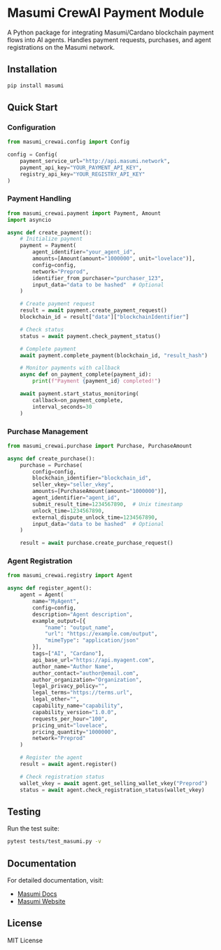 # Masumi CrewAI Payment Module

A Python package for integrating Masumi/Cardano blockchain payment flows into AI agents. Handles payment requests, purchases, and agent registrations on the Masumi network.

## Installation

```bash
pip install masumi
```

## Quick Start

### Configuration

```python
from masumi_crewai.config import Config

config = Config(
    payment_service_url="http://api.masumi.network",
    payment_api_key="YOUR_PAYMENT_API_KEY",
    registry_api_key="YOUR_REGISTRY_API_KEY"
)
```

### Payment Handling

```python
from masumi_crewai.payment import Payment, Amount
import asyncio

async def create_payment():
    # Initialize payment
    payment = Payment(
        agent_identifier="your_agent_id",
        amounts=[Amount(amount="1000000", unit="lovelace")],
        config=config,
        network="Preprod",
        identifier_from_purchaser="purchaser_123",
        input_data="data to be hashed"  # Optional
    )

    # Create payment request
    result = await payment.create_payment_request()
    blockchain_id = result["data"]["blockchainIdentifier"]

    # Check status
    status = await payment.check_payment_status()

    # Complete payment
    await payment.complete_payment(blockchain_id, "result_hash")

    # Monitor payments with callback
    async def on_payment_complete(payment_id):
        print(f"Payment {payment_id} completed!")

    await payment.start_status_monitoring(
        callback=on_payment_complete,
        interval_seconds=30
    )
```

### Purchase Management

```python
from masumi_crewai.purchase import Purchase, PurchaseAmount

async def create_purchase():
    purchase = Purchase(
        config=config,
        blockchain_identifier="blockchain_id",
        seller_vkey="seller_vkey",
        amounts=[PurchaseAmount(amount="1000000")],
        agent_identifier="agent_id",
        submit_result_time=1234567890,  # Unix timestamp
        unlock_time=1234567890,
        external_dispute_unlock_time=1234567890,
        input_data="data to be hashed"  # Optional
    )

    result = await purchase.create_purchase_request()
```

### Agent Registration

```python
from masumi_crewai.registry import Agent

async def register_agent():
    agent = Agent(
        name="MyAgent",
        config=config,
        description="Agent description",
        example_output=[{
            "name": "output_name",
            "url": "https://example.com/output",
            "mimeType": "application/json"
        }],
        tags=["AI", "Cardano"],
        api_base_url="https://api.myagent.com",
        author_name="Author Name",
        author_contact="author@email.com",
        author_organization="Organization",
        legal_privacy_policy="",
        legal_terms="https://terms.url",
        legal_other="",
        capability_name="capability",
        capability_version="1.0.0",
        requests_per_hour="100",
        pricing_unit="lovelace",
        pricing_quantity="1000000",
        network="Preprod"
    )

    # Register the agent
    result = await agent.register()

    # Check registration status
    wallet_vkey = await agent.get_selling_wallet_vkey("Preprod")
    status = await agent.check_registration_status(wallet_vkey)
```

## Testing

Run the test suite:

```bash
pytest tests/test_masumi.py -v
```

## Documentation

For detailed documentation, visit:
- [Masumi Docs](https://www.docs.masumi.network/)
- [Masumi Website](https://www.masumi.network/)

## License

MIT License
